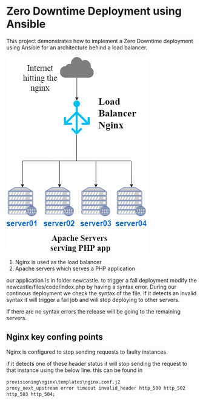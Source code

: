 # Zero Downtime Deployment using Ansible
This project demonstrates how to implement a Zero Downtime deployment using Ansible for an architecture behind a load balancer.

<img src="https://raw.githubusercontent.com/soroushatarod/devops-north-east-ansible/master/ansible-devops-northeast.png">

1) Nginx is used as the load balancer
2) Apache servers which serves a PHP application

our application is in folder newcastle.
to trigger a fail deployment modify the newcastle/files/code/index.php by having a syntax error.
During our continous deployment we check the syntax of the file. If it detects an invalid syntax it will trigger a fail job and will stop deploying to other servers. 

If there are no syntax errors the release will be going to the remaining servers.

<h2>Nginx key confing points</h2>

Nginx is configured to stop sending requests to faulty instances.

if it detects one of these header status it will stop sending the request to that instance using the below line.
this can be found in 

```
provisioning\nginx\templates\nginx.conf.j2
proxy_next_upstream error timeout invalid_header http_500 http_502 http_503 http_504;
```
